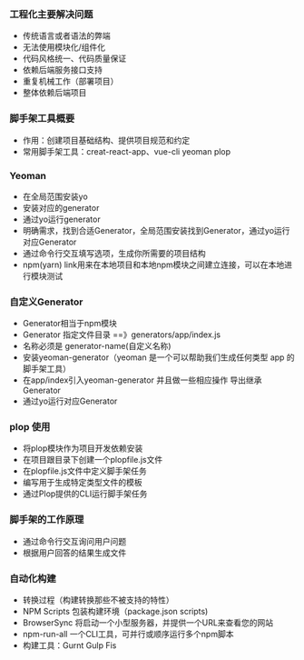 ### 工程化主要解决问题
+ 传统语言或者语法的弊端
+ 无法使用模块化/组件化
+ 代码风格统一、代码质量保证
+ 依赖后端服务接口支持
+ 重复机械工作（部署项目）
+ 整体依赖后端项目

### 脚手架工具概要
+ 作用：创建项目基础结构、提供项目规范和约定
+ 常用脚手架工具：creat-react-app、vue-cli yeoman plop

### Yeoman 
+ 在全局范围安装yo
+ 安装对应的generator
+ 通过yo运行generator
+ 明确需求，找到合适Generator，全局范围安装找到Generator，通过yo运行对应Generator
+ 通过命令行交互填写选项，生成你所需要的项目结构
+ npm(yarn) link用来在本地项目和本地npm模块之间建立连接，可以在本地进行模块测试

### 自定义Generator
+ Generator相当于npm模块
+ Generator 指定文件目录 ==》generators/app/index.js
+ 名称必须是 generator-name(自定义名称)
+ 安装yeoman-generator（yeoman 是一个可以帮助我们生成任何类型 app 的脚手架工具）
+ 在app/index引入yeoman-generator 并且做一些相应操作 导出继承Generator 
+ 通过yo运行对应Generator

### plop 使用
+ 将plop模块作为项目开发依赖安装
+ 在项目跟目录下创建一个plopfile.js文件
+ 在plopfile.js文件中定义脚手架任务
+ 编写用于生成特定类型文件的模板
+ 通过Plop提供的CLI运行脚手架任务

### 脚手架的工作原理
+ 通过命令行交互询问用户问题
+ 根据用户回答的结果生成文件

### 自动化构建
+ 转换过程（构建转换那些不被支持的特性）
+ NPM Scripts 包装构建环境（package.json scripts)
+ BrowserSync 将启动一个小型服务器，并提供一个URL来查看您的网站
+ npm-run-all 一个CLI工具，可并行或顺序运行多个npm脚本
+ 构建工具：Gurnt Gulp Fis
